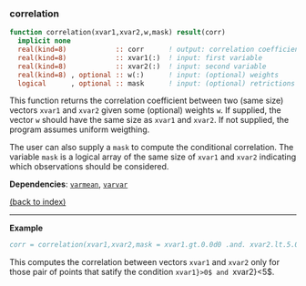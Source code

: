 
### correlation

```fortran
function correlation(xvar1,xvar2,w,mask) result(corr)
  implicit none
  real(kind=8)            :: corr      ! output: correlation coefficient between xvar1 and xvar2
  real(kind=8)            :: xvar1(:)  ! input: first variable
  real(kind=8)            :: xvar2(:)  ! input: second variable
  real(kind=8) , optional :: w(:)      ! input: (optional) weights
  logical      , optional :: mask      ! input: (optional) retrictions on observations
```

This function returns the correlation coefficient between two (same size) vectors `xvar1` and `xvar2` given some (optional) weights `w`. If supplied, the vector `w` should have the same size as `xvar1` and `xvar2`. If not supplied, the program assumes uniform weigthing.

The user can also supply a `mask` to compute the conditional correlation. The variable `mask` is a logical array of the same size of `xvar1` and `xvar2` indicating which observations should be considered.

**Dependencies**: [`varmean`](varmean.md),  [`varvar`](varvar.md)

[(back to index)](../index.md)

---

**Example**

```fortran
corr = correlation(xvar1,xvar2,mask = xvar1.gt.0.0d0 .and. xvar2.lt.5.0d0)
```

This computes the correlation between vectors `xvar1` and `xvar2` only for those pair of points that satify the condition `xvar1}>0$ and `xvar2}<5$.





